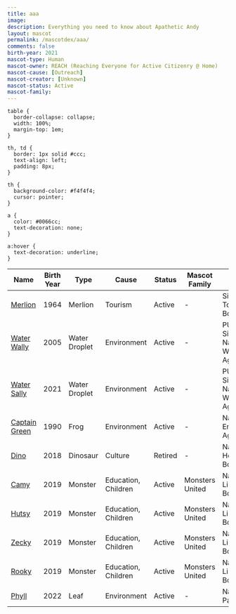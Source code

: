 ```yaml
---
title: aaa
image: 
description: Everything you need to know about Apathetic Andy
layout: mascot
permalink: /mascotdex/aaa/
comments: false
birth-year: 2021
mascot-type: Human
mascot-owner: REACH (Reaching Everyone for Active Citizenry @ Home)
mascot-cause: [Outreach]
mascot-creator: [Unknown]
mascot-status: Active
mascot-family:
---
```


    table {
      border-collapse: collapse;
      width: 100%;
      margin-top: 1em;
    }

    th, td {
      border: 1px solid #ccc;
      text-align: left;
      padding: 8px;
    }

    th {
      background-color: #f4f4f4;
      cursor: pointer;
    }

    a {
      color: #0066cc;
      text-decoration: none;
    }

    a:hover {
      text-decoration: underline;
    }
  </style>
</head>
<body>

<table id="mascotTable">
  <thead>
    <tr>
      <th onclick="sortTable(0)">Name</th>
      <th onclick="sortTable(1)">Birth Year</th>
      <th onclick="sortTable(2)">Type</th>
      <th onclick="sortTable(3)">Cause</th>
      <th onclick="sortTable(4)">Status</th>
      <th onclick="sortTable(5)">Mascot Family</th>
      <th onclick="sortTable(6)">Owner</th>
    </tr>
  </thead>
  <tbody>
    <tr>
      <td><a href="https://www.designinsingapore.com/mascotdex/merlion/">Merlion</a></td>
      <td>1964</td>
      <td>Merlion</td>
      <td>Tourism</td>
      <td>Active</td>
      <td>-</td>
      <td>Singapore Tourism Board</td>
    </tr>
    <tr>
      <td><a href="https://www.designinsingapore.com/mascotdex/water-wally/">Water Wally</a></td>
      <td>2005</td>
      <td>Water Droplet</td>
      <td>Environment</td>
      <td>Active</td>
      <td>-</td>
      <td>PUB, Singapore’s National Water Agency</td>
    </tr>
    <tr>
      <td><a href="https://www.designinsingapore.com/mascotdex/water-sally/">Water Sally</a></td>
      <td>2021</td>
      <td>Water Droplet</td>
      <td>Environment</td>
      <td>Active</td>
      <td>-</td>
      <td>PUB, Singapore’s National Water Agency</td>
    </tr>
    <tr>
      <td><a href="https://www.designinsingapore.com/mascotdex/captain-green/">Captain Green</a></td>
      <td>1990</td>
      <td>Frog</td>
      <td>Environment</td>
      <td>Active</td>
      <td>-</td>
      <td>National Environment Agency</td>
    </tr>
    <tr>
      <td><a href="https://www.designinsingapore.com/mascotdex/dino/">Dino</a></td>
      <td>2018</td>
      <td>Dinosaur</td>
      <td>Culture</td>
      <td>Retired</td>
      <td>-</td>
      <td>National Heritage Board</td>
    </tr>
    <tr>
      <td><a href="https://www.designinsingapore.com/mascotdex/camy/">Camy</a></td>
      <td>2019</td>
      <td>Monster</td>
      <td>Education, Children</td>
      <td>Active</td>
      <td>Monsters United</td>
      <td>National Library Board</td>
    </tr>
    <tr>
      <td><a href="https://www.designinsingapore.com/mascotdex/hutsy/">Hutsy</a></td>
      <td>2019</td>
      <td>Monster</td>
      <td>Education, Children</td>
      <td>Active</td>
      <td>Monsters United</td>
      <td>National Library Board</td>
    </tr>
    <tr>
      <td><a href="https://www.designinsingapore.com/mascotdex/zecky/">Zecky</a></td>
      <td>2019</td>
      <td>Monster</td>
      <td>Education, Children</td>
      <td>Active</td>
      <td>Monsters United</td>
      <td>National Library Board</td>
    </tr>
    <tr>
      <td><a href="https://www.designinsingapore.com/mascotdex/rooky/">Rooky</a></td>
      <td>2019</td>
      <td>Monster</td>
      <td>Education, Children</td>
      <td>Active</td>
      <td>Monsters United</td>
      <td>National Library Board</td>
    </tr>
    <tr>
      <td><a href="https://www.designinsingapore.com/mascotdex/phyll/">Phyll</a></td>
      <td>2022</td>
      <td>Leaf</td>
      <td>Environment</td>
      <td>Active</td>
      <td>-</td>
      <td>National Parks Board</td>
    </tr>
  </tbody>
</table>

<script>
  let sortDirection = true;

  function sortTable(columnIndex) {
    const table = document.getElementById("mascotTable");
    const rows = Array.from(table.rows).slice(1); // Exclude header row
    sortDirection = !sortDirection;

    rows.sort((a, b) => {
      const cellA = a.cells[columnIndex].textContent.trim().toLowerCase();
      const cellB = b.cells[columnIndex].textContent.trim().toLowerCase();

      if (!isNaN(cellA) && !isNaN(cellB)) {
        return sortDirection ? cellA - cellB : cellB - cellA;
      } else {
        return sortDirection ? cellA.localeCompare(cellB) : cellB.localeCompare(cellA);
      }
    });

    for (const row of rows) {
      table.tBodies[0].appendChild(row);
    }
  }
</script>
